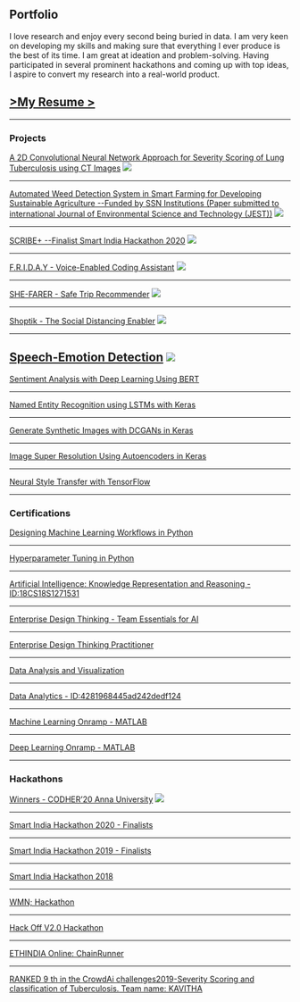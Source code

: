 ## Portfolio

I love research and enjoy every second being buried in data. I am very keen on developing my skills and making sure that everything I ever produce is the best of its time. I am great at ideation and problem-solving. Having participated in several prominent hackathons and coming up with top ideas, I aspire to convert my research into a real-world product.

<a href="/pdf/SJahnavi-Resume.pdf" target="blank"> \>My Resume \></a>
---
---

### Projects

[A 2D Convolutional Neural Network Approach for Severity Scoring of Lung Tuberculosis using CT Images](/proj_2d_cnn)
<img src="images/lung-CT.jpg?raw=true"/>

---
[Automated Weed Detection System in Smart Farming for Developing Sustainable Agriculture --Funded by SSN Institutions  (Paper submitted to international Journal of Environmental Science and Technology (JEST))](/proj_weed_detect)
<img src="images/weed-removal-robot.jpg?raw=true"/>

---
[SCRIBE+  --Finalist Smart India Hackathon 2020](/proj_scribe_plus)
<img src="images/scribeplus.jpg?raw=true"/>

---
[F.R.I.D.A.Y - Voice-Enabled Coding Assistant](/proj_friday)
<img src="images/friday.jpeg?raw=true"/>

---
[SHE-FARER - Safe Trip Recommender](/proj_she_farer)
<img src="images/shefarer.png?raw=true"/>

---
[Shoptik - The Social Distancing Enabler](/proj_shoptik)
<img src="images/shoptik.jpg?raw=true"/>

---
[Speech-Emotion Detection](https://github.com/JahnaviSrividya/Speech-emotion-detection)
<img src="images/speech-emo.jpg?raw=true"/>
---
[Sentiment Analysis with Deep Learning Using BERT](https://coursera.org/share/f64442be99fd3e5947a5839b08067dd2)

---
[Named Entity Recognition using LSTMs with Keras](https://coursera.org/share/7ee495c2fed72956068c970c8edde37b)

---
[Generate Synthetic Images with DCGANs in Keras](https://coursera.org/share/8ca1663e4dc6f8b971bf39f78a8b78ba)

---
[Image Super Resolution Using Autoencoders in Keras](https://coursera.org/share/61950e99c1ad2ce68294cac2b98d6d57)

---
[Neural Style Transfer with TensorFlow](https://coursera.org/share/7613d9fe38cf04bcc37028829ef6dcaf)

---

### Certifications 


[Designing Machine Learning Workflows in Python](https://www.datacamp.com/statement-of-accomplishment/course/e56c220888c492318316631f0cd04b03770ebcb4)

---
[Hyperparameter Tuning in Python](https://www.datacamp.com/statement-of-accomplishment/course/1af7167b52f30d3224745e7a053fbe7ae76ed580)

---

[Artificial Intelligence: Knowledge Representation and Reasoning -ID:18CS18S1271531](http://nptel.ac.in/noc)

---
[Enterprise Design Thinking - Team Essentials for AI](https://www.youracclaim.com/badges/38a5d556-ca83-4c78-8eda-bb341e0d2914/linked_in_profile)

---
[Enterprise Design Thinking Practitioner](https://www.youracclaim.com/badges/62119a29-c928-418b-9ebc-b79b4c56e2e0/linked_in_profile)

---
[Data Analysis and Visualization](https://www.udemy.com/certificate/UC-5L4BL4KC/)

---
[Data Analytics - ID:4281968445ad242dedf124 ](https://trainings.internshala.com/verify_certificate)

---
[Machine Learning Onramp - MATLAB](https://matlabacademy.mathworks.com/progress/share/certificate.html?id=d1c5526d-2780-4e13-b84c-0fd377732247)

---
[Deep Learning Onramp - MATLAB](https://matlabacademy.mathworks.com/progress/share/certificate.html?id=4752f22b-1fcd-4a83-be86-1a180e6aa886)

---

### Hackathons

[Winners - CODHER’20 Anna University](https://www.linkedin.com/posts/jahnavi-srividya_womenintech-womenengineers-stem-activity-6645923373266362368-14as)
<img src="images/codher.png?raw=true"/>

---

[Smart India Hackathon 2020 - Finalists](/pdf/SIH2020certificate.pdf)

---

[Smart India Hackathon 2019 - Finalists](/pdf/SIH2019certificate.pdf)

---

[Smart India Hackathon 2018](/pdf/SIH2018certificate.pdf)

---

[WMN; Hackathon](https://devfolio.co/submissions/shefarer) 

---

[Hack Off V2.0 Hackathon](https://devfolio.co/submissions/friday-1)

---

[ETHINDIA Online: ChainRunner](https://devfolio.co/submissions/shoptik)

---

[RANKED 9 th in the CrowdAi challenges2019-Severity Scoring and classification of Tuberculosis. Team name: KAVITHA](https://www.crowdai.org/challenges/imageclef-2019-tuberculosis-severity-scoring/leaderboards)
